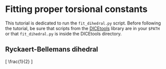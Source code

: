 # Fitting proper torsional constants

This tutorial is dedicated to run the `fit_dihedral.py` script. Before following the tutorial, be sure that scripts from the [DICEtools](https://github.com/hmcezar/dicetools) library are in your `$PATH` or that `fit_dihedral.py` is inside the DICEtools directory.

## Ryckaert-Bellemans dihedral

\[
\frac{1}{2}
\]